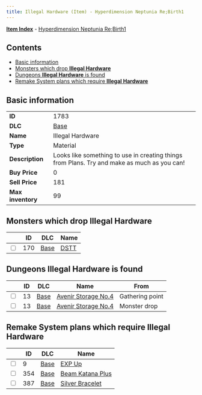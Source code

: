 ```yaml
---
title: Illegal Hardware (Item) - Hyperdimension Neptunia Re;Birth1
---
```


[**Item Index**](/neptunia/rb1/item/index.html) - [Hyperdimension Neptunia Re;Birth1](/neptunia/rb1)

## Contents

- [Basic information](#basic-information)
- [Monsters which drop **Illegal Hardware**](#monsters-which-drop-illegal-hardware)
- [Dungeons **Illegal Hardware** is found](#dungeons-illegal-hardware-is-found)
- [Remake System plans which require **Illegal Hardware**](#remake-system-plans-which-require-illegal-hardware)

## Basic information

|   |   |
| -- | -- |
| **ID** | 1783 |
| **DLC** | [Base](/neptunia/rb1/dlc/1-base.html) |
| **Name** | Illegal Hardware |
| **Type** | Material |
| **Description** | Looks like something to use in creating things from Plans. Try and make as much as you can! |
| **Buy Price** | 0 |
| **Sell Price** | 181 |
| **Max inventory** | 99 |


## Monsters which drop **Illegal Hardware**

|    | ID | DLC | Name |
| -- | -- | --- | ---- |
| <input type="checkbox" id="rb1-monster-1-170" class="trackbox" /> | 170 | [Base](/neptunia/rb1/dlc/1-base.html) | [DSTT](/neptunia/rb1/monster/1-170-dstt.html) |


## Dungeons **Illegal Hardware** is found

|    | ID | DLC | Name | From |
| -- | -- | --- | ---- | ---- |
| <input type="checkbox" id="rb1-dungeon-1-13" class="trackbox" /> | 13 | [Base](/neptunia/rb1/dlc/1-base.html) | [Avenir Storage No.4](/neptunia/rb1/dungeon/1-13-avenir-storage-no-4.html) | Gathering point |
| <input type="checkbox" id="rb1-dungeon-1-13" class="trackbox" /> | 13 | [Base](/neptunia/rb1/dlc/1-base.html) | [Avenir Storage No.4](/neptunia/rb1/dungeon/1-13-avenir-storage-no-4.html) | Monster drop |


## Remake System plans which require **Illegal Hardware**

|    | ID | DLC | Name |
| -- | -- | --- | ---- |
| <input type="checkbox" id="rb1-quest-1-9" class="trackbox" /> | 9 | [Base](/neptunia/rb1/dlc/1-base.html) | [EXP Up](/neptunia/rb1/quest/1-9-exp-up.html) |
| <input type="checkbox" id="rb1-quest-1-354" class="trackbox" /> | 354 | [Base](/neptunia/rb1/dlc/1-base.html) | [Beam Katana Plus](/neptunia/rb1/quest/1-354-beam-katana-plus.html) |
| <input type="checkbox" id="rb1-quest-1-387" class="trackbox" /> | 387 | [Base](/neptunia/rb1/dlc/1-base.html) | [Silver Bracelet](/neptunia/rb1/quest/1-387-silver-bracelet.html) |

